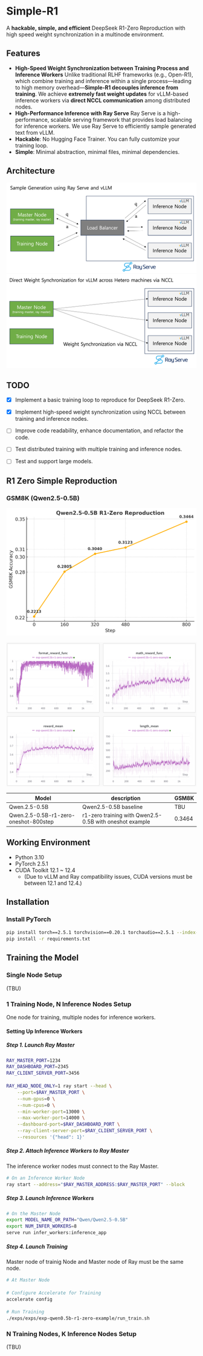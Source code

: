 # Simple-R1

A **hackable, simple, and efficient** DeepSeek R1-Zero Reproduction with high speed weight synchronization in a multinode environment.

## Features

- **High-Speed Weight Synchronization between Training Process and Inference Workers**
  Unlike traditional RLHF frameworks (e.g., Open-R1), which combine training and inference within a single process—leading to high memory overhead—**Simple-R1 decouples inference from training**.
  We achieve **extremely fast weight updates** for vLLM-based inference workers via **direct NCCL communication** among distributed nodes.
- **High-Performance Inference with Ray Serve**
  Ray Serve is a high-performance, scalable serving framework that provides load balancing for inference workers.
  We use Ray Serve to efficiently sample generated text from vLLM.
- **Hackable**: No Hugging Face Trainer. You can fully customize your training loop.
- **Simple**: Minimal abstraction, minimal files, minimal dependencies.

## Architecture
![sample_generation_using_ray_server_and_vllm](res/imgs/sample_generation_using_ray_server_and_vllm.png)
![weight_synchronization](res/imgs/weight_synchronization.png)


## TODO
- [X] Implement a basic training loop to reproduce for DeepSeek R1-Zero.
- [X] Implement high-speed weight synchronization using NCCL between training and inference nodes.
- [ ] Improve code readability, enhance documentation, and refactor the code.
- [ ] Test distributed training with multiple training and inference nodes.
- [ ] Test and support large models.



## R1 Zero Simple Reproduction

### GSM8K (Qwen2.5-0.5B)

![GSM8K Training Step vs Accuracy Plot](res/imgs/Qwen2.5-0.5B_R1-Zero_Reproduction.png)

![Training Figures](res/imgs/training_figures.png)

| Model | description | GSM8K |
| --- | --- | --- |
| Qwen.2.5-0.5B | Qwen2.5-0.5B baseline | TBU |
| Qwen.2.5-0.5B-r1-zero-oneshot-800step | r1-zero training with Qwen2.5-0.5B with oneshot example | 0.3464 |


## Working Environment

- Python 3.10
- PyTorch 2.5.1
- CUDA Toolkit 12.1 ~ 12.4  
  - (Due to vLLM and Ray compatibility issues, CUDA versions must be between 12.1 and 12.4.)

## Installation

### Install PyTorch
```bash
pip install torch==2.5.1 torchvision==0.20.1 torchaudio==2.5.1 --index-url https://download.pytorch.org/whl/cu121
pip install -r requirements.txt
```

## Training the Model

### Single Node Setup

(TBU)

### 1 Training Node, N Inference Nodes Setup

One node for training, multiple nodes for inference workers.

#### Setting Up Inference Workers

##### Step 1. Launch Ray Master

```bash
RAY_MASTER_PORT=1234
RAY_DASHBOARD_PORT=2345
RAY_CLIENT_SERVER_PORT=3456

RAY_HEAD_NODE_ONLY=1 ray start --head \
    --port=$RAY_MASTER_PORT \
    --num-gpus=0 \
    --num-cpus=0 \
    --min-worker-port=13000 \
    --max-worker-port=14000 \
    --dashboard-port=$RAY_DASHBOARD_PORT \
    --ray-client-server-port=$RAY_CLIENT_SERVER_PORT \
    --resources '{"head": 1}'
```

##### Step 2. Attach Inference Workers to Ray Master

The inference worker nodes must connect to the Ray Master.

```bash
# On an Inference Worker Node
ray start --address="$RAY_MASTER_ADDRESS:$RAY_MASTER_PORT" --block
```

##### Step 3. Launch Inference Workers

```bash
# On the Master Node
export MODEL_NAME_OR_PATH="Qwen/Qwen2.5-0.5B"
export NUM_INFER_WORKERS=8
serve run infer_workers:inference_app
```

##### Step 4. Launch Training

Master node of trainig Node and Master node of Ray must be the same node.

```bash
# At Master Node

# Configure Accelerate for Training
accelerate config

# Run Training
./exps/exps/exp-qwen0.5b-r1-zero-example/run_train.sh
```

### N Training Nodes, K Inference Nodes Setup

(TBU)



